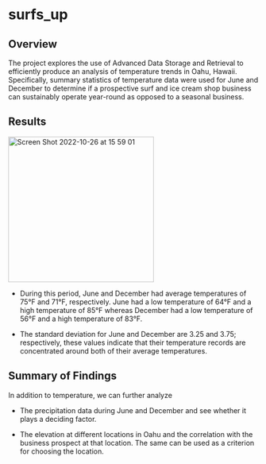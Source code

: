 # surfs_up

## Overview

The project explores the use of Advanced Data Storage and Retrieval to efficiently produce an analysis of temperature trends in Oahu, Hawaii. Specifically, summary statistics of temperature data were used for June and December to determine if a prospective surf and ice cream shop business can sustainably operate year-round as opposed to a seasonal business.

## Results

<img width="293" alt="Screen Shot 2022-10-26 at 15 59 01" src="https://user-images.githubusercontent.com/111800568/198125893-b488401d-402e-4a90-a7bd-ff5c21731586.png">

 - During this period, June and December had average temperatures of 75°F and 71°F, respectively. June had a low temperature of 64°F and a high temperature of 85°F whereas December had a low temperature of 56°F and a high temperature of 83°F.
 
 - The standard deviation for June and December are 3.25 and 3.75; respectively, these values indicate that their temperature records are concentrated around both of their average temperatures.
 
 ## Summary of Findings
 
 In addition to temperature, we can further analyze

 - The precipitation data during June and December and see whether it plays a deciding factor. 

 -  The elevation at different locations in Oahu and the correlation with the business prospect at that location. The same can be used as a criterion for  choosing the location.
